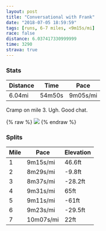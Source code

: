 ```yaml
---
layout: post
title: "Conversational with Frank"
date: "2018-07-05 18:59:59"
tags: [runs, 6-7 miles, <9m15s/mi]
race: false
distance: 6.037417330999999
time: 3290
strava: true
---
```


### Stats

| Distance | Time | Pace |
|----------|------|------|
|6.04mi|54m50s|9m05s/mi|

Cramp on mile 3. Ugh. Good chat.

{% raw %}
<img src='https://maps.googleapis.com/maps/api/staticmap?maptype=roadmap&path=enc:_cywFnwnbMaJhBwFeAaRoVoKf@uGiJsOuD_RgO{AwRc\oToKgAmH|AuLkLwMyA{EcG{ArA|AtEu@|CgLcH_G|Ge@|L`CpCbDmHlJe@vD~IvD~CnCtIbL~G`DlFpIzAhBdIhEhF`PEdKzL|GLjTzYpPvA`E|IpMvFdI|KfFjCjFkFlBeHkAkGpCwH@sF&key=AIzaSyC1MId7bFpkLXNAaYhBSTb8jLyiSqzbDtM&size=800x800&markers=color:yellow|label:S|40.76608,-73.97256&markers=color:green|label:F|40.76684000000002,-73.97314000000001'>
{% endraw %}

### Splits

| Mile | Pace | Elevation |
|------|------|-----------|
|1|9m15s/mi|46.6ft|
|2|8m29s/mi|-9.8ft|
|3|8m37s/mi|-28.2ft|
|4|9m31s/mi|65ft|
|5|9m11s/mi|-61ft|
|6|9m23s/mi|-29.5ft|
|7|10m07s/mi|22ft|
